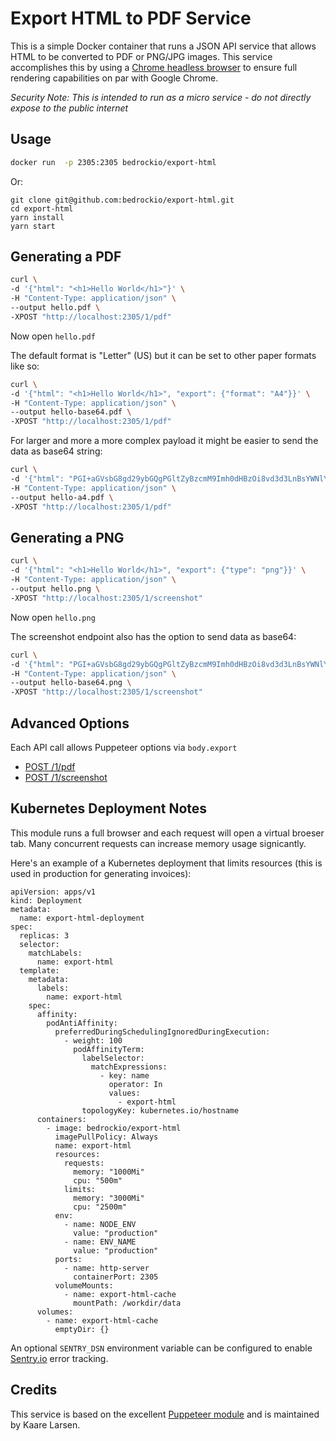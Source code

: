 # Export HTML to PDF Service

This is a simple Docker container that runs a JSON API service that allows HTML to be converted to PDF or PNG/JPG images. This service accomplishes this by using a [Chrome headless browser](https://github.com/GoogleChrome/puppeteer) to ensure full rendering capabilities on par with Google Chrome.

_Security Note: This is intended to run as a micro service - do not directly expose to the public internet_

## Usage

```bash
docker run  -p 2305:2305 bedrockio/export-html
```

Or:

```
git clone git@github.com:bedrockio/export-html.git
cd export-html
yarn install
yarn start
```

## Generating a PDF

```bash
curl \
-d '{"html": "<h1>Hello World</h1>"}' \
-H "Content-Type: application/json" \
--output hello.pdf \
-XPOST "http://localhost:2305/1/pdf"
```

Now open `hello.pdf`

The default format is "Letter" (US) but it can be set to other paper formats like so:

```bash
curl \
-d '{"html": "<h1>Hello World</h1>", "export": {"format": "A4"}}' \
-H "Content-Type: application/json" \
--output hello-base64.pdf \
-XPOST "http://localhost:2305/1/pdf"
```

For larger and more a more complex payload it might be easier to send the data as base64 string:
```bash
curl \
-d '{"html": "PGI+aGVsbG8gd29ybGQgPGltZyBzcmM9Imh0dHBzOi8vd3d3LnBsYWNlYmVhci5jb20vNDAwLzMwMCIgLz48L2I+", "base64": true, "export": {"format": "A4"}}' \
-H "Content-Type: application/json" \
--output hello-a4.pdf \
-XPOST "http://localhost:2305/1/pdf"
```


## Generating a PNG

```bash
curl \
-d '{"html": "<h1>Hello World</h1>", "export": {"type": "png"}}' \
-H "Content-Type: application/json" \
--output hello.png \
-XPOST "http://localhost:2305/1/screenshot"
```

Now open `hello.png`

The screenshot endpoint also has the option to send data as base64:
```bash
curl \
-d '{"html": "PGI+aGVsbG8gd29ybGQgPGltZyBzcmM9Imh0dHBzOi8vd3d3LnBsYWNlYmVhci5jb20vNDAwLzMwMCIgLz48L2I+", "base64": true, "export": {"type": "png"}}' \
-H "Content-Type: application/json" \
--output hello-base64.png \
-XPOST "http://localhost:2305/1/screenshot"
```

## Advanced Options

Each API call allows Puppeteer options via `body.export`

- [POST /1/pdf](https://pptr.dev/#?product=Puppeteer&version=v8.0.0&show=api-pagepdfoptions)
- [POST /1/screenshot](https://pptr.dev/#?product=Puppeteer&version=v8.0.0&show=api-pagescreenshotoptions)

## Kubernetes Deployment Notes

This module runs a full browser and each request will open a virtual broeser tab. Many concurrent requests can increase memory usage signicantly.

Here's an example of a Kubernetes deployment that limits resources (this is used in production for generating invoices):

```
apiVersion: apps/v1
kind: Deployment
metadata:
  name: export-html-deployment
spec:
  replicas: 3
  selector:
    matchLabels:
      name: export-html
  template:
    metadata:
      labels:
        name: export-html
    spec:
      affinity:
        podAntiAffinity:
          preferredDuringSchedulingIgnoredDuringExecution:
            - weight: 100
              podAffinityTerm:
                labelSelector:
                  matchExpressions:
                    - key: name
                      operator: In
                      values:
                        - export-html
                topologyKey: kubernetes.io/hostname
      containers:
        - image: bedrockio/export-html
          imagePullPolicy: Always
          name: export-html
          resources:
            requests:
              memory: "1000Mi"
              cpu: "500m"
            limits:
              memory: "3000Mi"
              cpu: "2500m"
          env:
            - name: NODE_ENV
              value: "production"
            - name: ENV_NAME
              value: "production"
          ports:
            - name: http-server
              containerPort: 2305
          volumeMounts:
            - name: export-html-cache
              mountPath: /workdir/data
      volumes:
        - name: export-html-cache
          emptyDir: {}
```

An optional `SENTRY_DSN` environment variable can be configured to enable [Sentry.io](https://sentry.io/) error tracking.

## Credits

This service is based on the excellent [Puppeteer module](https://github.com/GoogleChrome/puppeteer) and is maintained by Kaare Larsen.
